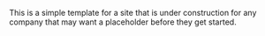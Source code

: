 This is a simple template for a site that is under construction for any company that may want a placeholder before they get started. 

